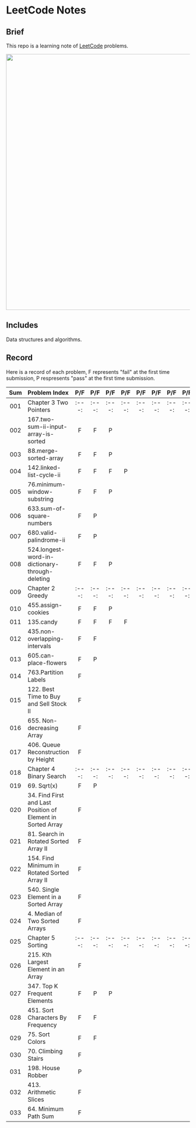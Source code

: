 # LeetCode Notes

## Brief
This repo is a learning note of [LeetCode](https://leetcode.com/) problems.

<p align="center">
  <img src="https://assets.leetcode.com/static_assets/public/webpack_bundles/images/logo-dark.e99485d9b.svg" width="700" align="middle">
</p>

## Includes
Data structures and algorithms.

## Record
Here is a record of each problem, F represents "fail" at the first time submission, P respresents "pass" at the first time submission.

 |  Sum  | Problem Index                                               |  P/F  |  P/F  |  P/F  |  P/F  |  P/F  |  P/F  |  P/F  |  P/F  |  P/F  |  P/F  |  P/F  |  P/F  |
 | :---: | :---------------------------------------------------------- | :---: | :---: | :---: | :---: | :---: | :---: | :---: | :---: | :---: | :---: | :---: | :---: |
 |  001  | Chapter 3 Two Pointers                                      | :---: | :---: | :---: | :---: | :---: | :---: | :---: | :---: | :---: | :---: | :---: | :---: |
 |  002  | 167.two-sum-ii-input-array-is-sorted                        |   F   |   F   |   P   |       |       |       |       |       |       |       |       |       |
 |  003  | 88.merge-sorted-array                                       |   F   |   F   |   P   |       |       |       |       |       |       |       |       |       |
 |  004  | 142.linked-list-cycle-ii                                    |   F   |   F   |   F   |   P   |       |       |       |       |       |       |       |       |
 |  005  | 76.minimum-window-substring                                 |   F   |   F   |   P   |       |       |       |       |       |       |       |       |       |
 |  006  | 633.sum-of-square-numbers                                   |   F   |   P   |       |       |       |       |       |       |       |       |       |       |
 |  007  | 680.valid-palindrome-ii                                     |   F   |   P   |       |       |       |       |       |       |       |       |       |       |
 |  008  | 524.longest-word-in-dictionary-through-deleting             |   F   |   F   |   P   |       |       |       |       |       |       |       |       |       |
 |  009  | Chapter 2 Greedy                                            | :---: | :---: | :---: | :---: | :---: | :---: | :---: | :---: | :---: | :---: | :---: | :---: |
 |  010  | 455.assign-cookies                                          |   F   |   F   |   P   |       |       |       |       |       |       |       |       |       |
 |  011  | 135.candy                                                   |   F   |   F   |   F   |   F   |       |       |       |       |       |       |       |       |
 |  012  | 435.non-overlapping-intervals                               |   F   |   F   |       |       |       |       |       |       |       |       |       |       |
 |  013  | 605.can-place-flowers                                       |   F   |   P   |       |       |       |       |       |       |       |       |       |       |
 |  014  | 763.Partition Labels                                        |   F   |       |       |       |       |       |       |       |       |       |       |       |
 |  015  | 122. Best Time to Buy and Sell Stock II                     |   F   |       |       |       |       |       |       |       |       |       |       |       |
 |  016  | 655. Non-decreasing Array                                   |   F   |       |       |       |       |       |       |       |       |       |       |       |
 |  017  | 406. Queue Reconstruction by Height                         |   F   |       |       |       |       |       |       |       |       |       |       |       |
 |  018  | Chapter 4 Binary Search                                     | :---: | :---: | :---: | :---: | :---: | :---: | :---: | :---: | :---: | :---: | :---: | :---: |
 |  019  | 69. Sqrt(x)                                                 |   F   |   P   |       |       |       |       |       |       |       |       |       |       |
 |  020  | 34. Find First and Last Position of Element in Sorted Array |   F   |       |       |       |       |       |       |       |       |       |       |       |
 |  021  | 81. Search in Rotated Sorted Array II                       |   F   |       |       |       |       |       |       |       |       |       |       |       |
 |  022  | 154. Find Minimum in Rotated Sorted Array II                |   F   |       |       |       |       |       |       |       |       |       |       |       |
 |  023  | 540.  Single Element in a Sorted Array                      |   F   |       |       |       |       |       |       |       |       |       |       |       |
 |  024  | 4. Median of Two Sorted Arrays                              |   F   |       |       |       |       |       |       |       |       |       |       |       |
 |  025  | Chapter 5 Sorting                                           | :---: | :---: | :---: | :---: | :---: | :---: | :---: | :---: | :---: | :---: | :---: | :---: |
 |  026  | 215. Kth Largest Element in an Array                        |   F   |       |       |       |       |       |       |       |       |       |       |       |
 |  027  | 347. Top K Frequent Elements                                |   F   |   P   |   P   |       |       |       |       |       |       |       |       |       |
 |  028  | 451. Sort Characters By Frequency                           |   F   |   F   |       |       |       |       |       |       |       |       |       |       |
 |  029  | 75. Sort Colors                                             |   F   |   F   |       |       |       |       |       |       |       |       |       |       |
 |  030  | 70. Climbing Stairs                                         |   F   |       |       |       |       |       |       |       |       |       |       |       |
 |  031  | 198. House Robber                                           |   P   |       |       |       |       |       |       |       |       |       |       |       |
 |  032  | 413. Arithmetic Slices                                      |   F   |       |       |       |       |       |       |       |       |       |       |       |
 |  033  | 64. Minimum Path Sum                                        |   F   |       |       |       |       |       |       |       |       |       |       |       |




